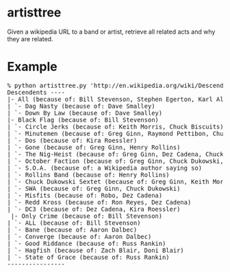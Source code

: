 artisttree
==========

Given a wikipedia URL to a band or artist, retrieve all related acts and why they are related.

Example
==========
<pre>
% python artisttree.py 'http://en.wikipedia.org/wiki/Descendents'
Descendents ----
|- All (because of: Bill Stevenson, Stephen Egerton, Karl Alvarez)
| `- Dag Nasty (because of: Dave Smalley)
| `- Down By Law (because of: Dave Smalley)
|- Black Flag (because of: Bill Stevenson)
| `- Circle Jerks (because of: Keith Morris, Chuck Biscuits)
| `- Minutemen (because of: Greg Ginn, Raymond Pettibon, Chuck Dukowski, Henry Rollins, Kira Roessler)
| `- Dos (because of: Kira Roessler)
| `- Gone (because of: Greg Ginn, Henry Rollins)
| `- The Nig-Heist (because of: Greg Ginn, Dez Cadena, Chuck Biscuits, Bill Stevenson)
| `- October Faction (because of: Greg Ginn, Chuck Dukowski, Bill Stevenson)
| `- S.O.A. (because of: a Wikipedia author saying so)
| `- Rollins Band (because of: Henry Rollins)
| `- Chuck Dukowski Sextet (because of: Greg Ginn, Keith Morris, Raymond Pettibon, Spot, Chuck Dukowski, Robo, Ron Reyes, Dez Cadena, Henry Rollins, Chuck Biscuits, Bill Stevenson, Kira Roessler)
| `- SWA (because of: Greg Ginn, Chuck Dukowski)
| `- Misfits (because of: Robo, Dez Cadena)
| `- Redd Kross (because of: Ron Reyes, Dez Cadena)
| `- DC3 (because of: Dez Cadena, Kira Roessler)
 |- Only Crime (because of: Bill Stevenson)
| `- ALL (because of: Bill Stevenson)
| `- Bane (because of: Aaron Dalbec)
| `- Converge (because of: Aaron Dalbec)
| `- Good Riddance (because of: Russ Rankin)
| `- Hagfish (because of: Zach Blair, Doni Blair)
| `- State of Grace (because of: Russ Rankin)
----------------
</pre>